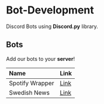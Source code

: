 # Bot-Development
Discord Bots using __Discord.py__ library.

## Bots
Add our bots to your __server__! 

| Name            | Link         |
| :-------------  |  :---------- |
| Spotify Wrapper |  [Link][ID1] |
| Swedish News    |  [Link][ID2] |

<!-- LINKS AND REFS -->

[ID1]: https://discord.com/api/oauth2/authorize?client_id=857625724894707732&permissions=2148005952&scope=bot
[ID2]: https://discord.com/api/oauth2/authorize?client_id=870356613498818560&permissions=259846043712&scope=bot
